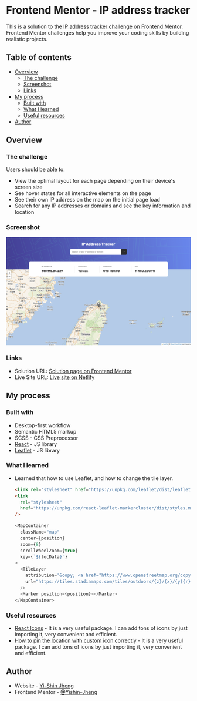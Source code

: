 # Frontend Mentor - IP address tracker

This is a solution to the [IP address tracker challenge on Frontend Mentor](https://www.frontendmentor.io/challenges/ip-address-tracker-I8-0yYAH0). Frontend Mentor challenges help you improve your coding skills by building realistic projects.

## Table of contents

- [Overview](#overview)
  - [The challenge](#the-challenge)
  - [Screenshot](#screenshot)
  - [Links](#links)
- [My process](#my-process)
  - [Built with](#built-with)
  - [What I learned](#what-i-learned)
  - [Useful resources](#useful-resources)
- [Author](#author)

## Overview

### The challenge

Users should be able to:

- View the optimal layout for each page depending on their device's screen size
- See hover states for all interactive elements on the page
- See their own IP address on the map on the initial page load
- Search for any IP addresses or domains and see the key information and location

### Screenshot

![](./screenshot.png)

### Links

- Solution URL: [Solution page on Frontend Mentor](https://www.frontendmentor.io/solutions/ip-address-tracker-f2V3nZmoav)
- Live Site URL: [Live site on Netlify](https://ip-address-tracker-yishin.netlify.app/)

## My process

### Built with

- Desktop-first workflow
- Semantic HTML5 markup
- SCSS - CSS Preprocessor
- [React](https://reactjs.org/) - JS library
- [Leaflet](https://leafletjs.com/) - JS library

### What I learned

- Learned that how to use Leaflet, and how to change the tile layer.

  ```html
  <link rel="stylesheet" href="https://unpkg.com/leaflet/dist/leaflet.css" />
  <link
    rel="stylesheet"
    href="https://unpkg.com/react-leaflet-markercluster/dist/styles.min.css"
  />
  ```

  ```js
  <MapContainer
    className="map"
    center={position}
    zoom={8}
    scrollWheelZoom={true}
    key={`${locData}`}
  >
    <TileLayer
      attribution='&copy; <a href="https://www.openstreetmap.org/copyright">OpenStreetMap</a> contributors'
      url="https://tiles.stadiamaps.com/tiles/outdoors/{z}/{x}/{y}{r}.png"
    />
    <Marker position={position}></Marker>
  </MapContainer>
  ```

### Useful resources

- [React Icons](https://react-icons.github.io/react-icons) - It is a very useful package. I can add tons of icons by just importing it, very convenient and efficient.
- [How to pin the location with custom icon correctly](https://stackoverflow.com/questions/46101450/explanation-of-leaflet-custom-icon-latlng-vs-xy-coordinates) - It is a very useful package. I can add tons of icons by just importing it, very convenient and efficient.

## Author

- Website - [Yi-Shin Jheng](https://github.com/Yishin-Jheng)
- Frontend Mentor - [@Yishin-Jheng](https://www.frontendmentor.io/profile/Yishin-Jheng)
